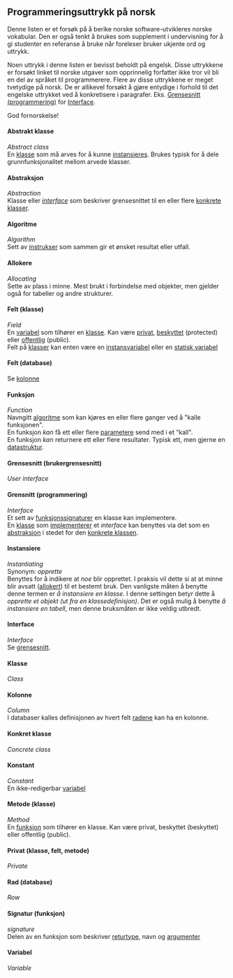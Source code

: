 ## Programmeringsuttrykk på norsk

Denne listen er et forsøk på å berike norske software-utvikleres norske vokabular.
Den er også tenkt å brukes som supplement i undervisning for å gi studenter en referanse å bruke når foreleser bruker ukjente ord og uttrykk.

Noen uttrykk i denne listen er bevisst beholdt på engelsk.
Disse uttrykkene er forsøkt linket til norske utgaver som opprinnelig forfatter ikke tror vil bli en del av språket til programmerere. Flere av disse uttrykkene er meget tvetydige på norsk. De er allikevel forsøkt å gjøre entydige i forhold til det engelske uttrykket ved å konkretisere i paragrafer. Eks. [Grensesnitt (programmering)](#grensnitt-programmering) for [Interface](#interface).

God fornorskelse!

#### Abstrakt klasse
_Abstract class_  
En [klasse](#klasse) som må arves for å kunne [instansieres](#instansiere). Brukes typisk for å dele grunnfunksjonalitet mellom arvede klasser.

#### Abstraksjon
_Abstraction_  
Klasse eller [_interface_](#interface) som beskriver grensesnittet til en eller flere [konkrete klasser](#konkret-klasse).

#### Algoritme
_Algorithm_  
Sett av [instrukser](#instruks) som sammen gir et ønsket resultat eller utfall.

#### Allokere
_Allocating_  
Sette av plass i minne. Mest brukt i forbindelse med objekter, men gjelder også for tabeller og andre strukturer. 

#### Felt (klasse)
_Field_  
En [variabel](#variabel) som tilhører en [klasse](#klasse). Kan være [privat](#privat), [beskyttet](#beskyttet) (protected) eller [offentlig](#offentlig) (public).  
Felt på [klasser](#klasse) kan enten være en [instansvariabel](#instansvariabel) eller en [statisk variabel](#statis-variabel)

#### Felt (database)
Se [kolonne](#kolonne)

#### Funksjon
_Function_  
Navngitt [algoritme](#algoritme) som kan kjøres en eller flere ganger ved å "kalle funksjonen".  
En funksjon _kan_ få ett eller flere [parametere](#parameter) send med i et "kall".  
En funksjon _kan_ returnere ett eller flere resultater. Typisk ett, men gjerne en [datastruktur](#datastruktur).

#### Grensesnitt (brukergrensesnitt)
_User interface_

#### Grensnitt (programmering)
_Interface_  
Et sett av [funksjonssignaturer](#signatur-funksjon) en klasse kan implementere.  
En [klasse](#klasse) som [implementerer](#implementere) et _interface_ kan benyttes via det som en [abstraksjon](#abstraksjon) i stedet for den [konkrete klassen](#konkret-klasse).


#### Instansiere
_Instantiating_  
Synonym: _opprette_  
Benyttes for å indikere at _noe_ blir opprettet. I praksis vil dette si at at minne blir avsatt ([allokert](#allokere)) 
til et bestemt bruk. Den vanligste måten å benytte denne termen er _å instansiere en klasse_. I denne settingen betyr dette å
_opprette et objekt (ut fra en klassedefinisjon)_. Det er også mulig å benytte _å instansiere en tabell_, men denne
bruksmåten er ikke veldig utbredt. 

#### Interface
_Interface_  
Se [grensesnitt](#grensnitt-programmering).

#### Klasse
_Class_

#### Kolonne
_Column_  
I databaser kalles definisjonen av hvert felt [radene](#rad) kan ha en kolonne.

#### Konkret klasse
_Concrete class_

#### Konstant
_Constant_  
En ikke-redigerbar [variabel](#variabel)

#### Metode (klasse)
_Method_  
En [funksjon](#funksjon) som tilhører en klasse. Kan være privat, beskyttet (beskyttet) eller offentlig (public).

#### Privat (klasse, felt, metode)
_Private_

#### Rad (database)
_Row_

#### Signatur (funksjon)
_signature_  
Delen av en funksjon som beskriver [returtype](#returtype), navn og [argumenter](#argument)

#### Variabel
_Variable_  
